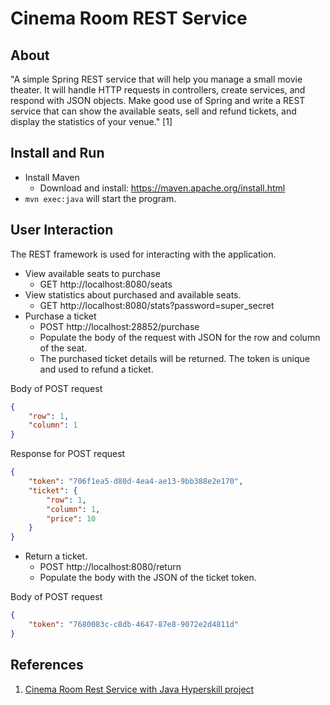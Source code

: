 # Cinema Room REST Service

## About

"A simple Spring REST service that will help you manage a small movie theater. 
It will handle HTTP requests in controllers, create services, and respond with JSON objects.
Make good use of Spring and write a REST service that can show the available seats, 
sell and refund tickets, and display the statistics of your venue." [1]

## Install and Run

- Install Maven
    - Download and install: https://maven.apache.org/install.html
- `mvn exec:java` will start the program.

## User Interaction
The REST framework is used for interacting with the application.
- View available seats to purchase
  - GET http://localhost:8080/seats
- View statistics about purchased and available seats.
  - GET http://localhost:8080/stats?password=super_secret
- Purchase a ticket
  - POST http://localhost:28852/purchase
  - Populate the body of the request with JSON for the row and column of the seat.
  - The purchased ticket details will be returned. The token is unique and used to refund a ticket.

Body of POST request
```json
{
    "row": 1,
    "column": 1
}
```

Response for POST request
```json
{
    "token": "706f1ea5-d80d-4ea4-ae13-9bb388e2e170",
    "ticket": {
        "row": 1,
        "column": 1,
        "price": 10
    }
}
```
- Return a ticket.
  - POST http://localhost:8080/return
  - Populate the body with the JSON of the ticket token.

Body of POST request
```json
{
    "token": "7680083c-c8db-4647-87e8-9072e2d4811d"
}
```


##  References

1. [Cinema Room Rest Service with Java Hyperskill project](https://hyperskill.org/projects/189)